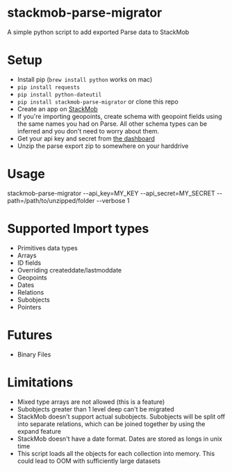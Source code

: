 stackmob-parse-migrator
============

A simple python script to add exported Parse data to StackMob

# Setup
* Install pip (`brew install python` works on mac)
* `pip install requests`
* `pip install python-dateutil`
* `pip install stackmob-parse-migrator` or clone this repo
* Create an app on [StackMob](stackmob.com)
* If you're importing geopoints, create schema with geopoint fields using the same names you had on Parse. All other schema types can be inferred and you don't need to worry about them.
* Get your api key and secret from [the dashboard](https://dashboard.stackmob.com)
* Unzip the parse export zip to somewhere on your harddrive

# Usage
stackmob-parse-migrator --api_key=MY_KEY --api_secret=MY_SECRET --path=/path/to/unzipped/folder --verbose 1

# Supported Import types
* Primitives data types
* Arrays
* ID fields
* Overriding createddate/lastmoddate
* Geopoints
* Dates
* Relations
* Subobjects
* Pointers

# Futures
* Binary Files

# Limitations
* Mixed type arrays are not allowed (this is a feature)
* Subobjects greater than 1 level deep can't be migrated
* StackMob doesn't support actual subobjects. Subobjects will be split off into separate relations, which can be joined together by using the expand feature
* StackMob doesn't have a date format. Dates are stored as longs in unix time
* This script loads all the objects for each collection into memory. This could lead to OOM with sufficiently large datasets
